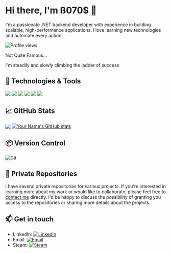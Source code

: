# Hi there, I'm ß070$ 👋

I'm a passionate .NET backend developer with experience in building scalable, high-performance applications. I love learning new technologies and automate every action.

![Profile views](https://gpvc.arturio.dev/b0t0s)

Not Quite Famous...

I'm steadily and slowly climbing the ladder of success

## 🔧 Technologies & Tools

![](https://img.shields.io/badge/OS-Windows-informational?style=flat&logo=windows&logoColor=white&color=0078D6)
![](https://img.shields.io/badge/Editor-Visual_Studio-informational?style=flat&logo=visual-studio&logoColor=white&color=5C2D91)
![](https://img.shields.io/badge/Code-CSharp-informational?style=flat&logo=c-sharp&logoColor=white&color=239120)
![](https://img.shields.io/badge/Framework-.NET-informational?style=flat&logo=.net&logoColor=white&color=512BD4)
![](https://img.shields.io/badge/Database-SQL_Server-informational?style=flat&logo=microsoft-sql-server&logoColor=white&color=CC2927)
![](https://img.shields.io/badge/Tools-Docker-informational?style=flat&logo=docker&logoColor=white&color=2496ED)

## 📈 GitHub Stats

<a href="https://github.com/b0t0s">
  <img align="center" src="https://github-readme-stats.vercel.app/api/top-langs/?username=b0t0s&theme=dark&hide_langs_below=1" />
</a>
<a href="https://github.com/b0t0s">
  <img align="center" src="https://github-readme-stats.vercel.app/api?username=b0t0s&show_icons=true&theme=dark&line_height=27" alt="Your Name's GitHub stats" />
</a>

## 📦 Version Control

![Git](https://img.shields.io/badge/Git-F05032?style=for-the-badge&logo=git&logoColor=white)

## 🚀 Private Repositories

I have several private repositories for various projects. If you're interested in learning more about my work or would like to collaborate, please feel free to [contact me](mailto:b0t0sh@proton.me) directly. I'd be happy to discuss the possibility of granting you access to the repositories or sharing more details about the projects.

## 📫 Get in touch

- LinkedIn: [![LinkedIn](https://img.shields.io/badge/LinkedIn-0077B5?style=for-the-badge&logo=linkedin&logoColor=white)](https://www.linkedin.com/in/bohdan-botosh/)
- Email: [![Email](https://img.shields.io/badge/Email-D14836?style=for-the-badge&logo=gmail&logoColor=white)](mailto:b0t0sh@proton.me)
- Steam: [![Steam](https://img.shields.io/badge/Steam-000000?style=for-the-badge&logo=steam&logoColor=white)](https://steamcommunity.com/id/AnSeGoAn/)
